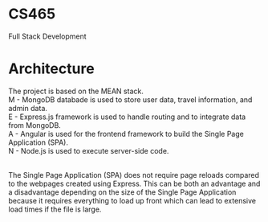 # CS465
Full Stack Development
# Architecture
The project is based on the MEAN stack.
<br/>M - MongoDB databade is used to store user data, travel information, and admin data.
<br/>E - Express.js framework is used to handle routing and to integrate data from MongoDB.
<br/>A - Angular is used for the frontend framework to build the Single Page Application (SPA).
<br/>N - Node.js is used to execute server-side code.

<br/>The Single Page Application (SPA) does not require page reloads compared to the webpages created using Express.
This can be both an advantage and a disadvantage depending on the size of the Single Page Application because it requires everything to load up front which can lead to extensive load times if the file is large.
